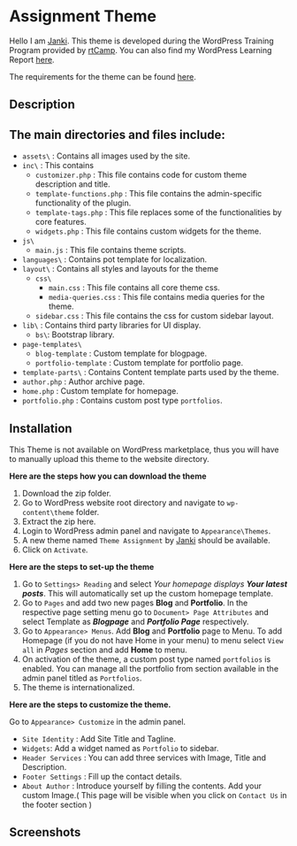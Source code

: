 # **Assignment Theme**

Hello I am [Janki](https://janki1028.wordpress.com/).
This theme is developed during the WordPress Training Program provided by [rtCamp](https://rtcamp.com). You can also find my WordPress Learning Report [here](). 

The requirements for the theme can be found [here](https://learn.rtcamp.com/topic/task-theme-development-assignment/).

## **Description**
## The main directories and files include:
+ `assets\` : Contains all images used by the site.
+ `inc\` : This contains 
  + `customizer.php` : This file contains code for custom theme description and title.
  + `template-functions.php` : This file contains the admin-specific functionality of the plugin.
  + `template-tags.php` : This file replaces some of the functionalities by core features.
  + `widgets.php` : This file contains custom widgets for the theme.
+ `js\`
    + `main.js` : This file contains theme scripts.
+ `languages\` : Contains pot template for localization.
+ `layout\` : Contains all styles and layouts for the theme
    + `css\` 
        + `main.css` : This file contains all core theme css.
        + `media-queries.css` : This file contains media queries for the theme.
    + `sidebar.css` : This file contains the css for custom sidebar layout.
+ `lib\` : Contains third party libraries for UI display.
    + `bs\`: Bootstrap library.
+ `page-templates\`
    + `blog-template` : Custom template for blogpage.
    + `portfolio-template` : Custom template for portfolio page.
+ `template-parts\` : Contains Content template parts used by the theme.
+ `author.php` : Author archive page.
+ `home.php` : Custom template for homepage. 
+ `portfolio.php` : Contains custom post type `portfolios`.

## **Installation**
This Theme is not available on WordPress marketplace, thus you will have to manually upload this theme to the website directory. 

**Here are the steps how you can download the theme**
  1. Download the zip folder.
  2. Go to WordPress website root directory and navigate to `wp-content\theme` folder.
  3. Extract the zip here.
  4. Login to WordPress admin panel and navigate to `Appearance\Themes`.
  5. A new theme named `Theme Assignment` by [Janki](https://janki1028.wordpress.com/) should be available.
  6. Click on `Activate`.
  
**Here are the steps to set-up the theme**
  1. Go to `Settings> Reading` and select *Your homepage displays **Your latest posts***. This will automatically set up the custom homepage template.
  2. Go to `Pages` and add two new pages **Blog** and **Portfolio**. In the respective page setting menu go to `Document> Page Attributes` and select Template as ***Blogpage*** and ***Portfolio Page*** respectively.
  3.  Go to `Appearance> Menus`. Add **Blog** and **Portfolio** page to Menu. To add Homepage (if you do not have Home in your menu) to menu select `View all` in *Pages* section and add **Home** to menu.
  4. On activation of the theme, a custom post type named `portfolios` is enabled. You can manage all the portfolio from section available in the admin panel titled as `Portfolios`. 
  5. The theme is internationalized.

**Here are the steps to customize the theme.**

Go to `Appearance> Customize` in the admin panel.
  + `Site Identity` : Add Site Title and Tagline.
  + `Widgets`: Add a widget named as `Portfolio` to sidebar.
  + `Header Services` : You can add three services with Image, Title and Description.
  + `Footer Settings` : Fill up the contact details.
  + `About Author` : Introduce yourself by filling the contents. Add your custom Image.( This page will be visible when you click on `Contact Us` in the footer section ) 

## **Screenshots**

